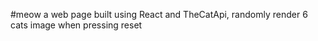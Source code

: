 #meow
a web page built using React and TheCatApi, randomly render 6 cats image when pressing reset

<img src=""></img>

